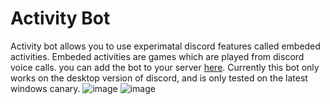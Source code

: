 # Activity Bot
Activity bot allows you to use experimatal discord features called embeded activities. Embeded activities are games which are played from discord voice calls. you can add the bot to your server [here](https://discord.com/api/oauth2/authorize?client_id=895378477052751883&permissions=1&scope=bot%20applications.commands
). Currently this bot only works on the desktop version of discord, and is only tested on the latest windows canary. 
![image](https://user-images.githubusercontent.com/80918250/136310677-136c6db1-df24-49de-93b3-10447942e9e4.png)
![image](https://user-images.githubusercontent.com/80918250/136310710-4bcab1f8-aac6-4432-a046-321fc51c7723.png)
